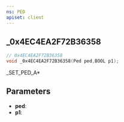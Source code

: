 ```yaml
---
ns: PED
apiset: client
---
```

## _0x4EC4EA2F72B36358

```c
// 0x4EC4EA2F72B36358
void _0x4EC4EA2F72B36358(Ped ped,BOOL p1);
```

_SET_PED_A*

## Parameters
* **ped**:
* **p1**: